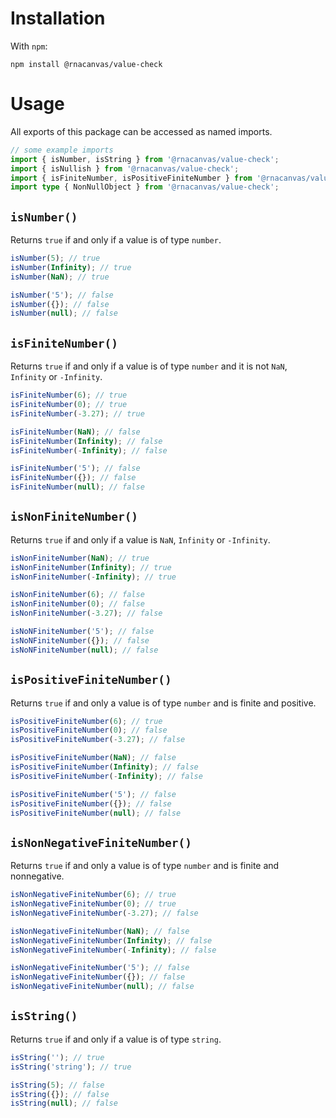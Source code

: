 # Installation

With `npm`:

```
npm install @rnacanvas/value-check
```

# Usage

All exports of this package can be accessed as named imports.

```typescript
// some example imports
import { isNumber, isString } from '@rnacanvas/value-check';
import { isNullish } from '@rnacanvas/value-check';
import { isFiniteNumber, isPositiveFiniteNumber } from '@rnacanvas/value-check';
import type { NonNullObject } from '@rnacanvas/value-check';
```

## `isNumber()`

Returns `true` if and only if a value is of type `number`.

```javascript
isNumber(5); // true
isNumber(Infinity); // true
isNumber(NaN); // true

isNumber('5'); // false
isNumber({}); // false
isNumber(null); // false
```

## `isFiniteNumber()`

Returns `true` if and only if a value is of type `number`
and it is not `NaN`, `Infinity` or `-Infinity`.

```javascript
isFiniteNumber(6); // true
isFiniteNumber(0); // true
isFiniteNumber(-3.27); // true

isFiniteNumber(NaN); // false
isFiniteNumber(Infinity); // false
isFiniteNumber(-Infinity); // false

isFiniteNumber('5'); // false
isFiniteNumber({}); // false
isFiniteNumber(null); // false
```

## `isNonFiniteNumber()`

Returns `true` if and only if a value is `NaN`, `Infinity` or `-Infinity`.

```javascript
isNonFiniteNumber(NaN); // true
isNonFiniteNumber(Infinity); // true
isNonFiniteNumber(-Infinity); // true

isNonFiniteNumber(6); // false
isNonFiniteNumber(0); // false
isNonFiniteNumber(-3.27); // false

isNoNFiniteNumber('5'); // false
isNoNFiniteNumber({}); // false
isNoNFiniteNumber(null); // false
```

## `isPositiveFiniteNumber()`

Returns `true` if and only a value is of type `number`
and is finite and positive.

```javascript
isPositiveFiniteNumber(6); // true
isPositiveFiniteNumber(0); // false
isPositiveFiniteNumber(-3.27); // false

isPositiveFiniteNumber(NaN); // false
isPositiveFiniteNumber(Infinity); // false
isPositiveFiniteNumber(-Infinity); // false

isPositiveFiniteNumber('5'); // false
isPositiveFiniteNumber({}); // false
isPositiveFiniteNumber(null); // false
```

## `isNonNegativeFiniteNumber()`

Returns `true` if and only a value is of type `number`
and is finite and nonnegative.

```javascript
isNonNegativeFiniteNumber(6); // true
isNonNegativeFiniteNumber(0); // true
isNonNegativeFiniteNumber(-3.27); // false

isNonNegativeFiniteNumber(NaN); // false
isNonNegativeFiniteNumber(Infinity); // false
isNonNegativeFiniteNumber(-Infinity); // false

isNonNegativeFiniteNumber('5'); // false
isNonNegativeFiniteNumber({}); // false
isNonNegativeFiniteNumber(null); // false
```

## `isString()`

Returns `true` if and only if a value is of type `string`.

```javascript
isString(''); // true
isString('string'); // true

isString(5); // false
isString({}); // false
isString(null); // false
```
